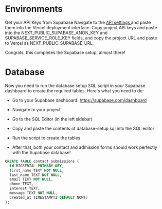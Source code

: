 # Environments

Get your API Keys from Supabase 
Navigate to the [API settings ](https://app.supabase.com/project/_/settings/api) and paste them into the Vercel deployment interface. Copy project API keys and paste into the NEXT_PUBLIC_SUPABASE_ANON_KEY and SUPABASE_SERVICE_ROLE_KEY fields, and copy the project URL and paste to Vercel as NEXT_PUBLIC_SUPABASE_URL.

Congrats, this completes the Supabase setup, almost there!


# Database 

Now you need to run the database setup SQL script in your Supabase dashboard to create the required tables. Here's what you need to do:

- Go to your Supabase dashboard: https://supabase.com/dashboard

- Navigate to your project 

- Go to the SQL Editor (in the left sidebar)

- Copy and paste the contents of database-setup.sql into the SQL editor

- Run the script to create the tables

- After that, both your contact and admission forms should work perfectly with the Supabase database!


```sql
CREATE TABLE contact_submissions (
  id BIGSERIAL PRIMARY KEY,
  first_name TEXT NOT NULL,
  last_name TEXT NOT NULL,
  email TEXT NOT NULL,
  phone TEXT,
  interest TEXT,
  message TEXT NOT NULL,
  created_at TIMESTAMPTZ DEFAULT NOW()
);
```



